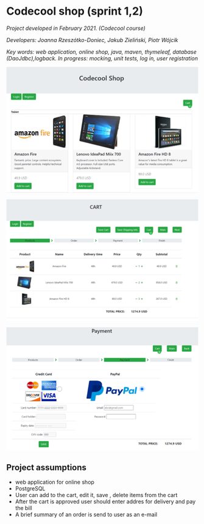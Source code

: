 # Codecool shop (sprint 1,2)

_Project developed in February 2021. (Codecool course)_

_Developers: Joanna Rzeszótko-Doniec, Jakub Zieliński, Piotr Wójcik_

_Key words: web application, online shop, java, maven, thymeleaf, database (DaoJdbc),logback. In progress: mocking, unit tests, log in, user registration_


![start](printscreens/start.png)

![cart](printscreens/cart.png)

![payment](printscreens/payment.png)

## Project assumptions

- web application for online shop
- PostgreSQL
- User can add to the cart, edit it, save , delete items from the cart
- After the cart is approved user should enter addres for delivery and pay the bill
- A brief summary of an order is send to user as an e-mail

